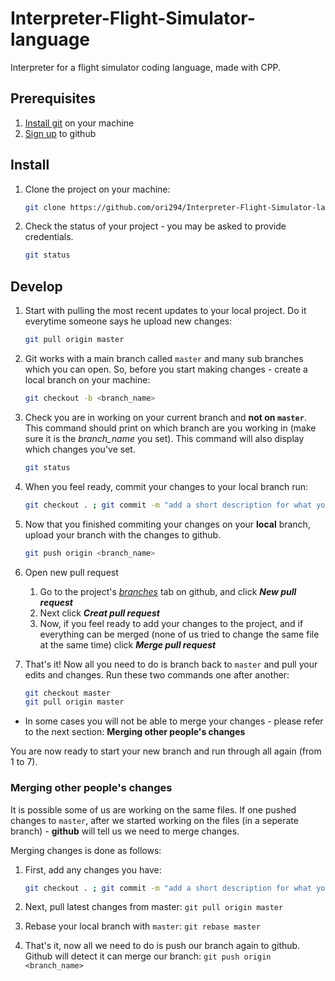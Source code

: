 # Interpreter-Flight-Simulator-language
Interpreter for a flight simulator coding language, made with CPP. 

## Prerequisites

1. [Install git](https://git-scm.com/download/) on your machine
2. [Sign up](http://www.github.com) to github

## Install

1. Clone the project on your machine:

    ```bash
    git clone https://github.com/ori294/Interpreter-Flight-Simulator-language.git
    ```

2. Check the status of your project - you may be asked to provide credentials.

    ```bash
    git status
    ```

## Develop

1. Start with pulling the most recent updates to your local project. Do it everytime someone says he upload new changes:

    ```bash
    git pull origin master
    ```

2. Git works with a main branch called `master` and many sub branches which you can open. So, before you start making changes - create a local branch on your machine:

    ```bash
    git checkout -b <branch_name>
    ```

3. Check you are in working on your current branch and **not on `master`**. This command should print on which branch are you working in (make sure it is the *branch_name* you set). This command will also display which changes you've set.

    ```bash
    git status
    ```

4. When you feel ready, commit your changes to your local branch run:

    ```bash
    git checkout . ; git commit -m "add a short description for what you've done"
    ```

5. Now that you finished commiting your changes on your **local** branch, upload your branch with the changes to github.

    ```bash
    git push origin <branch_name>
    ```

6. Open new pull request
   1. Go to the project's [_branches_](https://github.com/ori294/Interpreter-Flight-Simulator-language/branches) tab on github, and click **_New pull request_**
   2. Next click **_Creat pull request_**
   3. Now, if you feel ready to add your changes to the project, and if everything can be merged (none of us tried to change the same file at the same time) click **_Merge pull request_**

7. That's it! Now all you need to do is branch back to `master` and pull your edits and changes. Run these two commands one after another:

    ```bash
    git checkout master
    git pull origin master
    ```

* In some cases you will not be able to merge your changes - please refer to the next section: **Merging other people's changes**

You are now ready to start your new branch and run through all again (from 1 to 7).

### Merging other people's changes

It is possible some of us are working on the same files. If one pushed changes to `master`, after we started working on the files (in a seperate branch) - **github** will tell us we need to merge changes.

Merging changes is done as follows:

1. First, add any changes you have:

    ```bash
    git checkout . ; git commit -m "add a short description for what you've done"
    ```

2. Next, pull latest changes from master: `git pull origin master`
3. Rebase your local branch with `master`: `git rebase master`
4. That's it, now all we need to do is push our branch again to github. Github will detect it can merge our branch: `git push origin <branch_name>`
